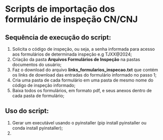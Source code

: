 # Scripts de importação dos formulário de inspeção CN/CNJ

## Sequência de execução do script:
1. Solicita o código de inspeção, ou seja, a senha informada para acesso aos formulários de determinada inspeção e.g TJXX@2024;
2. Criação da pasta **Arquivos Formulários de Inspeção** na pastas documentos do usuário;
3. Faz o download do arquivo **links_formularios_inspecao.txt** que contém os links de download das entradas do formulário informado no passo 1;
4. Cria uma pasta de cada formulário em uma pasta de mesmo nome do código de inspeção informado;
5. Baixa todos os formulários, em formato pdf, e seus anexos dentro de cada pasta de formulário;

## Uso do script:
1. Gerar um executável usando o pyinstaller (pip install pyinstaller ou conda install pyinstaller);
2.  


